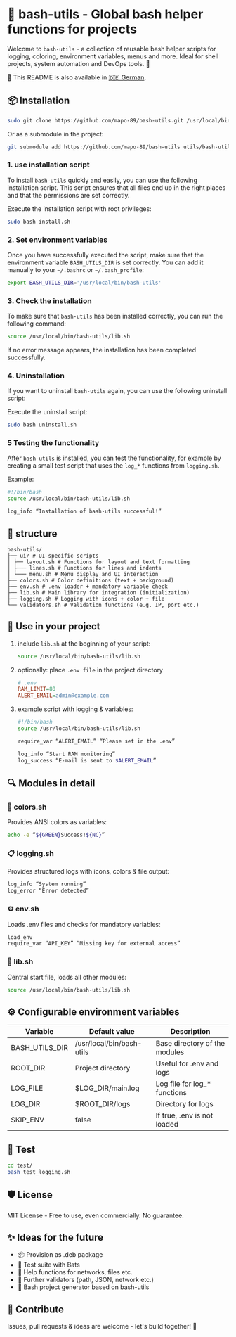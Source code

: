 # 🧰 bash-utils - Global bash helper functions for projects

Welcome to `bash-utils` - a collection of reusable bash helper scripts for logging, coloring, environment variables, menus and more. Ideal for shell projects, system automation and DevOps tools. 🚀

📖 This README is also available in [🇩🇪 German](README.de.md).

## 📦 Installation

```bash
sudo git clone https://github.com/mapo-89/bash-utils.git /usr/local/bin/bash-utils
```

Or as a submodule in the project:

```bash
git submodule add https://github.com/mapo-89/bash-utils utils/bash-utils
```

### 1. use **installation script**

To install `bash-utils` quickly and easily, you can use the following installation script. This script ensures that all files end up in the right places and that the permissions are set correctly.

Execute the installation script with root privileges:

```bash
sudo bash install.sh
```

### 2. **Set environment variables**

Once you have successfully executed the script, make sure that the environment variable `BASH_UTILS_DIR` is set correctly. You can add it manually to your `~/.bashrc` or `~/.bash_profile`:

```bash
export BASH_UTILS_DIR='/usr/local/bin/bash-utils'
```

### 3. **Check the installation**

To make sure that `bash-utils` has been installed correctly, you can run the following command:

```bash
source /usr/local/bin/bash-utils/lib.sh
```

If no error message appears, the installation has been completed successfully.

### 4. **Uninstallation**
If you want to uninstall `bash-utils` again, you can use the following uninstall script:

Execute the uninstall script:

```bash
sudo bash uninstall.sh
```

### 5 **Testing the functionality**
After `bash-utils` is installed, you can test the functionality, for example by creating a small test script that uses the `log_*` functions from `logging.sh`.

Example:

```bash
#!/bin/bash
source /usr/local/bin/bash-utils/lib.sh

log_info “Installation of bash-utils successful!”
```

## 📁 structure
```
bash-utils/
├── ui/ # UI-specific scripts
│ ├── layout.sh # Functions for layout and text formatting
│ ├─── lines.sh # Functions for lines and indents
│ └─── menu.sh # Menu display and UI interaction
├── colors.sh # Color definitions (text + background)
├── env.sh # .env loader + mandatory variable check
├── lib.sh # Main library for integration (initialization)
├── logging.sh # Logging with icons + color + file
└── validators.sh # Validation functions (e.g. IP, port etc.)
```

## 🚀 Use in your project
1. include `lib.sh` at the beginning of your script:
    ```bash
    source /usr/local/bin/bash-utils/lib.sh
    ```
2. optionally: place `.env file` in the project directory
    ```ini
    # .env
    RAM_LIMIT=80
    ALERT_EMAIL=admin@example.com
    ```
3. example script with logging & variables:
    ```bash
    #!/bin/bash
    source /usr/local/bin/bash-utils/lib.sh

    require_var “ALERT_EMAIL” “Please set in the .env”

    log_info “Start RAM monitoring”
    log_success “E-mail is sent to $ALERT_EMAIL”
    ```


## 🔍 Modules in detail

### 🎨 colors.sh
Provides ANSI colors as variables:
```bash
echo -e “${GREEN}Success!${NC}”
```

### 📋 logging.sh
Provides structured logs with icons, colors & file output:
```bash
log_info “System running”
log_error “Error detected”
```

### ⚙ env.sh
Loads .env files and checks for mandatory variables:
```bash
load_env
require_var “API_KEY” “Missing key for external access”
```

### 🧩 lib.sh
Central start file, loads all other modules:
```bash
source /usr/local/bin/bash-utils/lib.sh
```

## ⚙ Configurable environment variables

| Variable | Default value | Description |
|-----------------|-----------------------------------|-----------------------------------------------|
| BASH_UTILS_DIR | /usr/local/bin/bash-utils | Base directory of the modules |
| ROOT_DIR | Project directory | Useful for .env and logs |
| LOG_FILE | $LOG_DIR/main.log | Log file for log_* functions |
| LOG_DIR | $ROOT_DIR/logs | Directory for logs |
| SKIP_ENV | false | If true, .env is not loaded |

## 🧪 Test
```bash
cd test/
bash test_logging.sh
```

## 🛡 License
MIT License - Free to use, even commercially. No guarantee.

## ✨ Ideas for the future
- 📦 Provision as .deb package
- 🧪 Test suite with Bats
- 🧠 Help functions for networks, files etc.
- 🔐 Further validators (path, JSON, network etc.)
- 🧰 Bash project generator based on bash-utils

## 🤝 Contribute
Issues, pull requests & ideas are welcome - let's build together! 🚀